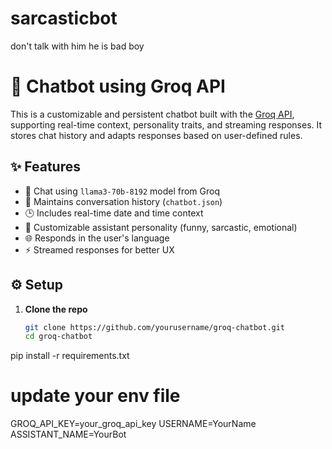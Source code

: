 # sarcasticbot
don't talk with him he is bad boy
# 🧠 Chatbot using Groq API

This is a customizable and persistent chatbot built with the [Groq API](https://groq.com/), supporting real-time context, personality traits, and streaming responses. It stores chat history and adapts responses based on user-defined rules.

## ✨ Features

- 💬 Chat using `llama3-70b-8192` model from Groq
- 🧠 Maintains conversation history (`chatbot.json`)
- 🕒 Includes real-time date and time context
- 🤖 Customizable assistant personality (funny, sarcastic, emotional)
- 🌐 Responds in the user's language
- ⚡ Streamed responses for better UX


## ⚙️ Setup

1. **Clone the repo**
   ```bash
   git clone https://github.com/yourusername/groq-chatbot.git
   cd groq-chatbot
pip install -r requirements.txt


# update your env file
GROQ_API_KEY=your_groq_api_key
USERNAME=YourName
ASSISTANT_NAME=YourBot


